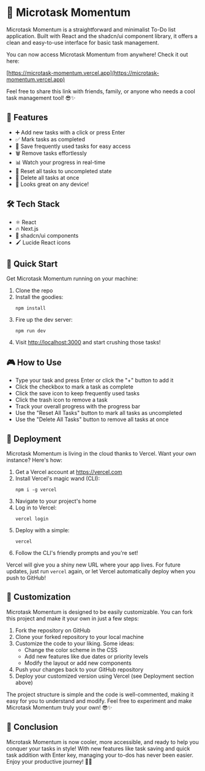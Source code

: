 # 🚀 Microtask Momentum

Microtask Momentum is a straightforward and minimalist To-Do list application. Built with React and the shadcn/ui component library, it offers a clean and easy-to-use interface for basic task management.

You can now access Microtask Momentum from anywhere! Check it out here:

[https://microtask-momentum.vercel.app](https://microtask-momentum.vercel.app)

Feel free to share this link with friends, family, or anyone who needs a cool task management tool!
😎✨

## 🌟 Features

- ➕ Add new tasks with a click or press Enter
- ✅ Mark tasks as completed
- 💾 Save frequently used tasks for easy access
- 🗑️ Remove tasks effortlessly
- 📊 Watch your progress in real-time
- 🔄 Reset all tasks to uncompleted state
- 🧹 Delete all tasks at once
- 📱 Looks great on any device!

## 🛠️ Tech Stack

- ⚛️ React
- 🔥 Next.js
- 🎨 shadcn/ui components
- 🖌️ Lucide React icons

## 🚀 Quick Start

Get Microtask Momentum running on your machine:

1. Clone the repo
2. Install the goodies:
   ```
   npm install
   ```
3. Fire up the dev server:
   ```
   npm run dev
   ```
4. Visit [http://localhost:3000](http://localhost:3000) and start crushing those tasks!

## 🎮 How to Use

- Type your task and press Enter or click the "+" button to add it
- Click the checkbox to mark a task as complete
- Click the save icon to keep frequently used tasks
- Click the trash icon to remove a task
- Track your overall progress with the progress bar
- Use the "Reset All Tasks" button to mark all tasks as uncompleted
- Use the "Delete All Tasks" button to remove all tasks at once

## 🚀 Deployment

Microtask Momentum is living in the cloud thanks to Vercel. Want your own instance? Here's how:

1. Get a Vercel account at https://vercel.com
2. Install Vercel's magic wand (CLI):
   ```
   npm i -g vercel
   ```
3. Navigate to your project's home
4. Log in to Vercel:
   ```
   vercel login
   ```
5. Deploy with a simple:
   ```
   vercel
   ```
6. Follow the CLI's friendly prompts and you're set!

Vercel will give you a shiny new URL where your app lives. For future updates, just run `vercel` again, or let Vercel automatically deploy when you push to GitHub!

## 🌈 Customization

Microtask Momentum is designed to be easily customizable. You can fork this project and make it your own in just a few steps:

1. Fork the repository on GitHub
2. Clone your forked repository to your local machine
3. Customize the code to your liking. Some ideas:
   - Change the color scheme in the CSS
   - Add new features like due dates or priority levels
   - Modify the layout or add new components
4. Push your changes back to your GitHub repository
5. Deploy your customized version using Vercel (see Deployment section above)

The project structure is simple and the code is well-commented, making it easy for you to understand and modify. Feel free to experiment and make Microtask Momentum truly your own!
😎✨

## 🎉 Conclusion

Microtask Momentum is now cooler, more accessible, and ready to help you conquer your tasks in style! With new features like task saving and quick task addition with Enter key, managing your to-dos has never been easier. Enjoy your productive journey! 🚀✨
